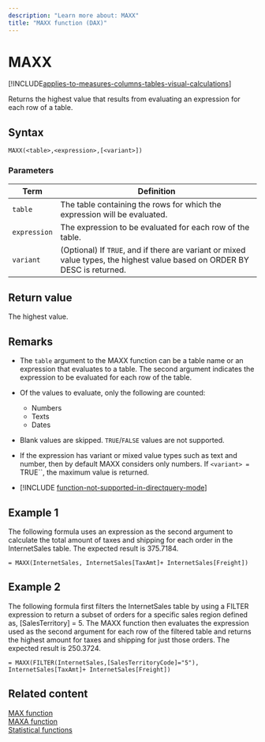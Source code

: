 ```yaml
---
description: "Learn more about: MAXX"
title: "MAXX function (DAX)"
---
```

# MAXX

[!INCLUDE[applies-to-measures-columns-tables-visual-calculations](includes/applies-to-measures-columns-tables-visual-calculations.md)]

Returns the highest value that results from evaluating an expression for each row of a table.
  
## Syntax  
  
```dax
MAXX(<table>,<expression>,[<variant>])    
```
  
### Parameters  
  
|Term|Definition|  
|--------|--------------|  
|`table`|The table containing the rows for which the expression will be evaluated.|  
|`expression`|The expression to be evaluated for each row of the table.|  
|`variant`|(Optional) If `TRUE`, and if there are variant or mixed value types, the highest value based on ORDER BY DESC is returned.|
  
## Return value

The highest value.
  
## Remarks

- The `table` argument to the MAXX function can be a table name or an expression that evaluates to a table. The second argument indicates the expression to be evaluated for each row of the table.  
  
- Of the values to evaluate, only the following are counted:  
  - Numbers
  - Texts
  - Dates
  
- Blank values are skipped. `TRUE`/`FALSE` values are not supported.

- If the expression has variant or mixed value types such as text and number, then by default MAXX considers only numbers. If `<variant> = `TRUE``, the maximum value is returned.

- [!INCLUDE [function-not-supported-in-directquery-mode](includes/function-not-supported-in-directquery-mode.md)]

## Example 1

The following formula uses an expression as the second argument to calculate the total amount of taxes and shipping for each order in the InternetSales table. The expected result is 375.7184.  
  
```dax
= MAXX(InternetSales, InternetSales[TaxAmt]+ InternetSales[Freight])  
```
  
## Example 2

The following formula first filters the InternetSales table by using a FILTER expression to return a subset of orders for a specific sales region defined as, [SalesTerritory] = 5. The MAXX function then evaluates the expression used as the second argument for each row of the filtered table and returns the highest amount for taxes and shipping for just those orders. The expected result is 250.3724.  
  
```dax
= MAXX(FILTER(InternetSales,[SalesTerritoryCode]="5"), InternetSales[TaxAmt]+ InternetSales[Freight])  
```
  
## Related content

[MAX function](max-function-dax.md)  
[MAXA function](maxa-function-dax.md)  
[Statistical functions](statistical-functions-dax.md)  
